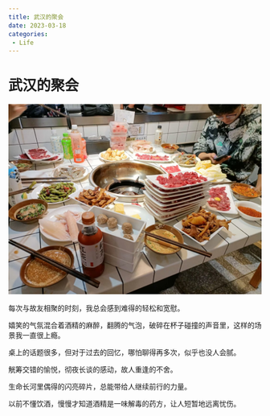 ```yaml
---
title: 武汉的聚会
date: 2023-03-18
categories:
 - Life
---
```


<!---->

# 武汉的聚会

![img](./assets/b&bo=VQhABlUIQAYWECA!.jpeg)

每次与故友相聚的时刻，我总会感到难得的轻松和宽慰。

嬉笑的气氛混合着酒精的麻醉，翻腾的气泡，破碎在杯子碰撞的声音里，这样的场景我一直很上瘾。 

桌上的话题很多，但对于过去的回忆，哪怕聊得再多次，似乎也没人会腻。 

觥筹交错的愉悦，彻夜长谈的感动，故人重逢的不舍。 

生命长河里偶得的闪亮碎片，总能带给人继续前行的力量。

以前不懂饮酒，慢慢才知道酒精是一味解毒的药方，让人短暂地远离忧伤。

